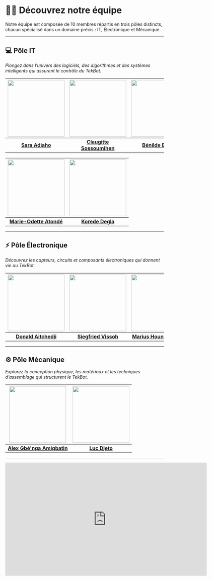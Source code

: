 # 👨‍🔧 Découvrez notre équipe

Notre équipe est composée de 10 membres répartis en trois pôles distincts, chacun spécialisé dans un domaine précis : IT, Électronique et Mécanique.

---

## 💻 Pôle IT

*Plongez dans l’univers des logiciels, des algorithmes et des systèmes intelligents qui assurent le contrôle du TekBot.*

| <img src="/avatargirl.jpg" width="180"/> | <img src="/avatargirl.jpg" width="180"/> | <img src="/avatargirl.jpg" width="180"/> |
|:--:|:--:|:--:|
| [**Sara Adjaho**](https://www.linkedin.com/in/saraadjaho) | [**Claugitte Sossoumihen**](https://www.linkedin.com/in/claugittesossoumihen) | [**Bénilde Bossa**](https://www.linkedin.com/in/benildebossa)|

| <img src="/avatargirl.jpg" width="180"/> | <img src="/avatarboy.jpg" width="180"/> |
|:--:|:--:|
 | [**Marie-Odette Atondé**](https://www.linkedin.com/in/marieodetteatonde) |  [**Korede Degla**](https://www.linkedin.com/in/korededegla) |

---

## ⚡ Pôle Électronique

*Découvrez les capteurs, circuits et composants électroniques qui donnent vie au TekBot.*

| <img src="/avatarboy.jpg" width="180"/> | <img src="/avatarboy.jpg" width="180"/> | <img src="/avatarboy.jpg" width="180"/> |
|:--:|:--:|:--:|
| [**Donald Aitchedji**](https://www.linkedin.com/in/donaldaitchedji) | [**Siegfried Vissoh**](https://www.linkedin.com/in/siegfriedvissoh) | [**Marius Hounkpetohou**](https://www.linkedin.com/in/mariushounkpetohou) |

---

## ⚙️ Pôle Mécanique

*Explorez la conception physique, les matériaux et les techniques d’assemblage qui structurent le TekBot.*

| <img src="/avatarboy.jpg" width="180"/> | <img src="/avatarboy.jpg" width="180"/> |
|:--:|:--:|
| [**Alex Gbé'nga Amigbatin**](https://www.linkedin.com/in/alexamigbatin) | [**Luc Djeto**](https://www.linkedin.com/in/lucdjeto) | 

---
<iframe title="vimeo-player" src="https://player.vimeo.com/video/1096605096" width="640" height="360" frameborder="0"    allowfullscreen></iframe>
